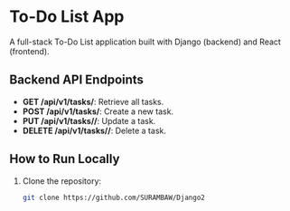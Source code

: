 # To-Do List App

A full-stack To-Do List application built with Django (backend) and React (frontend).

## Backend API Endpoints
- **GET /api/v1/tasks/**: Retrieve all tasks.
- **POST /api/v1/tasks/**: Create a new task.
- **PUT /api/v1/tasks/<id>/**: Update a task.
- **DELETE /api/v1/tasks/<id>/**: Delete a task.

## How to Run Locally
1. Clone the repository:
   ```sh
   git clone https://github.com/SURAMBAW/Django2
